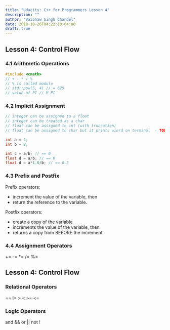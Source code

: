 ```yaml
---
title: "Udacity: C++ for Programmers Lesson 4"
description: ""
author: "Vaibhaw Singh Chandel"
date: 2018-10-26T04:22:10-04:00
draft: true
---
```


## Lesson 4: Control Flow

### 4.1 Arithmetic Operations

```cpp
#include <cmath>
// + - * / %
// % is called modulo
// std::pow(5, 4) // = 625
// value of PI // M_PI
```

### 4.2 Implicit Assignment
```cpp
// integer can be assigned to a float
// integer can be treated as a char
// float can be assigned to int (with truncation)
// float can be assigned to char but it prints wierd on terminal  - TODO read more about it

int a = 4;
int b = 8;

int c = a/b; // == 0
float d = a/b; // == 0
float d = a*1.0/b; // == 0.5
```

### 4.3 Prefix and Postfix

Prefix operators:

- increment the value of the variable, then 
- return the reference to the variable.

Postfix operators:

- create a copy of the variable
- increments the value of the variable, then
- returns a copy from BEFORE the increment.

### 4.4 Assignment Operators
+= -= \*= /= %=


## Lesson 4: Control Flow

### Relational Operators
== != > < >= <=

### Logic Operators
and && 
or ||
not !

